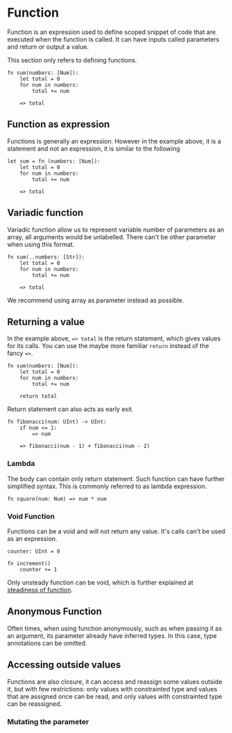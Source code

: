 # Function

Function is an expression used to define scoped snippet of code that are executed when the function is called. It can have inputs called parameters and return or output a value.

This section only refers to defining functions.

```stick
fn sum(numbers: [Num]):
    let total = 0
    for num in numbers:
        total += num

    => total
```

## Function as expression

Functions is generally an expression. However in the example above, it is a statement and not an expression, it is similar to the following

```stick
let sum = fn (numbers: [Num]):
    let total = 0
    for num in numbers:
        total += num

    => total
```

## Variadic function

Variadic function allow us to represent variable number of parameters as an array, all arguments would be unlabelled. There can't be other parameter when using this format.

```stick
fn sum(..numbers: [Str]):
    let total = 0
    for num in numbers:
        total += num

    => total
```

We recommend using array as parameter instead as possible.

## Returning a value

In the example above, `=> total` is the return statement, which gives values for its calls. You can use the maybe more familiar `return` instead of the fancy `=>`.

```stick
fn sum(numbers: [Num]):
    let total = 0
    for num in numbers:
        total += num

    return total
```

Return statement can also acts as early exit.

```stick
fn fibonacci(num: UInt) -> UInt:
    if num <= 1:
        => num

    => fibonacci(num - 1) + fibonacci(num - 2)
```

### Lambda

The body can contain only return statement. Such function can have further simplified syntax. This is commonly referred to as lambda expression.

```stick
fn square(num: Num) => num * num
```

### Void Function

Functions can be a void and will not return any value. It's calls can't be used as an expression.

```stick
counter: UInt = 0

fn increment()
    counter += 1
```

Only unsteady function can be void, which is further explained at [steadiness of function](../type/steadiness.md).

## Anonymous Function

Often times, when using function anonymously, such as when passing it as an argument, its parameter already have inferred types. In this case, type annotations can be omitted.

## Accessing outside values

Functions are also closure, it can access and reassign some values outside it, but with few restrictions: only values with constrainted type and values that are assigned once can be read, and only values with constrainted type can be reassigned.

### Mutating the parameter
